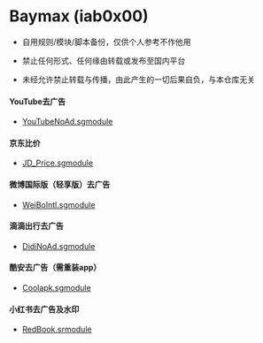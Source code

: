 # Baymax (iab0x00)
* 自用规则/模块/脚本备份，仅供个人参考不作他用

* 禁止任何形式、任何缘由转载或发布至国内平台

* 未经允许禁止转载与传播，由此产生的一切后果自负，与本仓库无关


#### YouTube去广告
* [YouTubeNoAd.sgmodule](https://raw.githubusercontent.com/iab0x00/ProxyRules/main/Rewrite/YouTubeNoAd.sgmodule)

#### 京东比价
* [JD_Price.sgmodule](https://raw.githubusercontent.com/iab0x00/ProxyRules/main/Rewrite/JD_Price.sgmodule)

#### 微博国际版（轻享版）去广告
* [WeiBoIntl.sgmodule](https://raw.githubusercontent.com/iab0x00/ProxyRules/main/Rewrite/WeiBoIntl.sgmodule)

#### 滴滴出行去广告
* [DidiNoAd.sgmodule](https://raw.githubusercontent.com/iab0x00/ProxyRules/main/Rewrite/DidiNoAd.sgmodule)

#### 酷安去广告（需重装app）
* [Coolapk.sgmodule](https://raw.githubusercontent.com/iab0x00/ProxyRules/main/Rewrite/Coolapk.sgmodule)

#### 小红书去广告及水印
* [RedBook.srmodule](https://raw.githubusercontent.com/iab0x00/ProxyRules/main/Rewrite/RedBook.srmodule)
